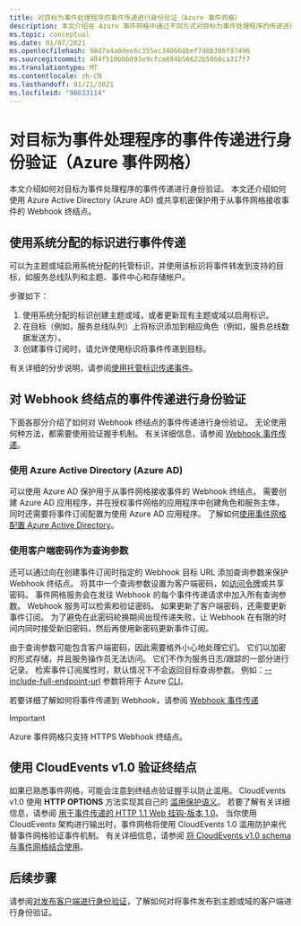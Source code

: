 ```yaml
---
title: 对目标为事件处理程序的事件传递进行身份验证（Azure 事件网格）
description: 本文介绍在 Azure 事件网格中通过不同方式对目标为事件处理程序的传递进行身份验证。
ms.topic: conceptual
ms.date: 01/07/2021
ms.openlocfilehash: 98d7a4a0dee6c355ec340668bef7d8b306f97496
ms.sourcegitcommit: 484f510bbb093e9cfca694b56622b5860ca317f7
ms.translationtype: MT
ms.contentlocale: zh-CN
ms.lasthandoff: 01/21/2021
ms.locfileid: "98633114"
---
```

# <a name="authenticate-event-delivery-to-event-handlers-azure-event-grid"></a>对目标为事件处理程序的事件传递进行身份验证（Azure 事件网格）
本文介绍如何对目标为事件处理程序的事件传递进行身份验证。 本文还介绍如何使用 Azure Active Directory (Azure AD) 或共享机密保护用于从事件网格接收事件的 Webhook 终结点。

## <a name="use-system-assigned-identities-for-event-delivery"></a>使用系统分配的标识进行事件传递
可以为主题或域启用系统分配的托管标识，并使用该标识将事件转发到支持的目标，如服务总线队列和主题、事件中心和存储帐户。

步骤如下： 

1. 使用系统分配的标识创建主题或域，或者更新现有主题或域以启用标识。 
1. 在目标（例如，服务总线队列）上将标识添加到相应角色（例如，服务总线数据发送方）。
1. 创建事件订阅时，请允许使用标识将事件传递到目标。 

有关详细的分步说明，请参阅[使用托管标识传递事件](managed-service-identity.md)。


## <a name="authenticate-event-delivery-to-webhook-endpoints"></a>对 Webhook 终结点的事件传递进行身份验证
下面各部分介绍了如何对 Webhook 终结点的事件传递进行身份验证。 无论使用何种方法，都需要使用验证握手机制。 有关详细信息，请参阅 [Webhook 事件传递](webhook-event-delivery.md)。 


### <a name="using-azure-active-directory-azure-ad"></a>使用 Azure Active Directory (Azure AD)
可以使用 Azure AD 保护用于从事件网格接收事件的 Webhook 终结点。 需要创建 Azure AD 应用程序，并在授权事件网格的应用程序中创建角色和服务主体，同时还需要将事件订阅配置为使用 Azure AD 应用程序。 了解如何[使用事件网格配置 Azure Active Directory](secure-webhook-delivery.md)。

### <a name="using-client-secret-as-a-query-parameter"></a>使用客户端密码作为查询参数
还可以通过向在创建事件订阅时指定的 Webhook 目标 URL 添加查询参数来保护 Webhook 终结点。 将其中一个查询参数设置为客户端密码，如[访问令牌](https://en.wikipedia.org/wiki/Access_token)或共享密码。 事件网格服务会在发往 Webhook 的每个事件传递请求中加入所有查询参数。 Webhook 服务可以检索和验证密码。 如果更新了客户端密码，还需要更新事件订阅。 为了避免在此密码轮换期间出现传递失败，让 Webhook 在有限的时间内同时接受新旧密码，然后再使用新密码更新事件订阅。 

由于查询参数可能包含客户端密码，因此需要格外小心地处理它们。 它们以加密的形式存储，并且服务操作员无法访问。 它们不作为服务日志/跟踪的一部分进行记录。 检索事件订阅属性时，默认情况下不会返回目标查询参数。 例如：[--include-full-endpoint-url](/cli/azure/eventgrid/event-subscription#az-eventgrid-event-subscription-show) 参数将用于 Azure [CLI](/cli/azure)。

若要详细了解如何将事件传递到 Webhook，请参阅 [Webhook 事件传递](webhook-event-delivery.md)

> [!IMPORTANT]
Azure 事件网格只支持 HTTPS Webhook 终结点。 

## <a name="endpoint-validation-with-cloudevents-v10"></a>使用 CloudEvents v1.0 验证终结点
如果已熟悉事件网格，可能会注意到终结点验证握手以防止滥用。 CloudEvents v1.0 使用 **HTTP OPTIONS** 方法实现其自己的 [滥用保护语义](webhook-event-delivery.md)。 若要了解有关详细信息，请参阅 [用于事件传递的 HTTP 1.1 Web 挂钩-版本 1.0](https://github.com/cloudevents/spec/blob/v1.0/http-webhook.md#4-abuse-protection)。 当你使用 CloudEvents 架构进行输出时，事件网格将使用 CloudEvents 1.0 滥用防护来代替事件网格验证事件机制。 有关详细信息，请参阅 [将 CloudEvents v1.0 schema 与事件网格结合使用](cloudevents-schema.md)。 


## <a name="next-steps"></a>后续步骤
请参阅[对发布客户端进行身份验证](security-authenticate-publishing-clients.md)，了解如何对将事件发布到主题或域的客户端进行身份验证。 
